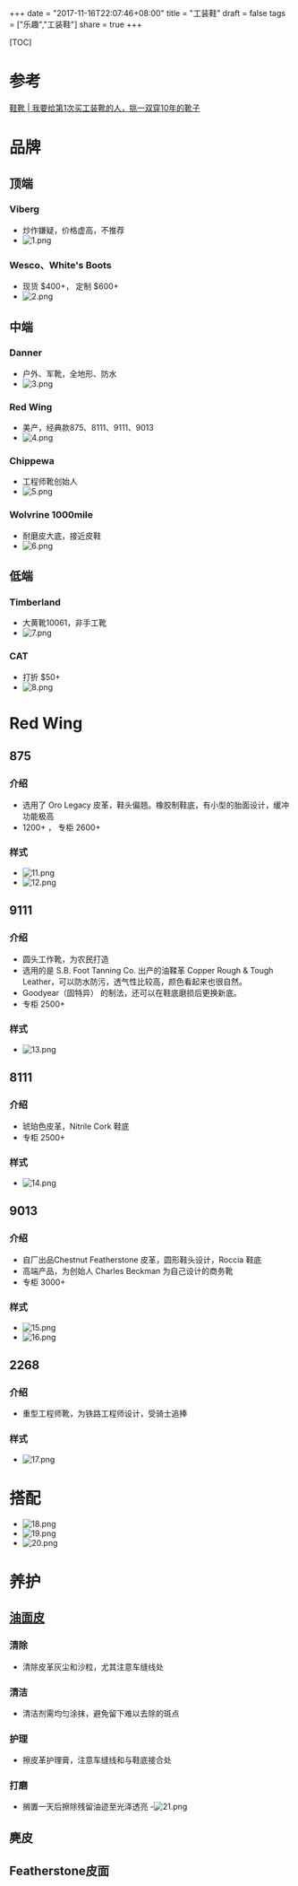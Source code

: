 
+++
date = "2017-11-16T22:07:46+08:00"
title = "工装鞋"
draft = false
tags = ["乐趣","工装鞋"]
share = true
+++

[TOC]

# 参考
[鞋靴 | 我要给第1次买工装靴的人，挑一双穿10年的靴子](http://mp.weixin.qq.com/s?__biz=MzA4MTU4NDQ2NA==&mid=401479821&idx=1&sn=e0accde521e3c42bece6976faa1b18e7)


# 品牌

## 顶端
### Viberg
- 炒作嫌疑，价格虚高，不推荐
- ![1.png](http://otzm88f21.bkt.clouddn.com/c198c89e-a688-4983-83b1-dfe09041a3cd.png)

### Wesco、White's Boots
- 现货 $400+， 定制 $600+
- ![2.png](http://otzm88f21.bkt.clouddn.com/6f3ea98c-86f2-46c3-91ee-569fd30a5b38.png)


## 中端
### Danner
- 户外、军靴，全地形、防水
- ![3.png](http://otzm88f21.bkt.clouddn.com/92479c26-9d1f-41e6-9dc6-99f3b1fddbe0.png)

### Red Wing
- 美产，经典款875、8111、9111、9013
- ![4.png](http://otzm88f21.bkt.clouddn.com/c8ba3c28-7438-4558-b761-d2a4bd53c785.png)

### Chippewa
- 工程师靴创始人
- ![5.png](http://otzm88f21.bkt.clouddn.com/829baf45-d485-4982-a979-9172c97545b7.png)

### Wolvrine 1000mile
- 耐磨皮大底，接近皮鞋
- ![6.png](http://otzm88f21.bkt.clouddn.com/b3a3c1b0-22b4-4022-ae3d-e252821ca2da.png)


## 低端
### Timberland
- 大黄靴10061，非手工靴
- ![7.png](http://otzm88f21.bkt.clouddn.com/5c740321-156b-44ab-aef5-0d2bb7b0a6cc.png)

### CAT
- 打折 $50+ 
- ![8.png](http://otzm88f21.bkt.clouddn.com/86890cfa-796a-43e6-9818-85ef769af139.png)


# Red Wing
## 875
### 介绍
- 选用了 Oro Legacy 皮革，鞋头偏翘。橡胶制鞋底，有小型的胎面设计，缓冲功能极高
- 1200+ ， 专柜 2600+ 
### 样式
- ![11.png](http://otzm88f21.bkt.clouddn.com/f0cef2be-dc83-4fe1-a95d-68521e263272.png)
- ![12.png](http://otzm88f21.bkt.clouddn.com/ac95fa0e-831f-4169-9ae1-171d22e472d7.png)

## 9111
### 介绍
- 圆头工作靴，为农民打造
- 选用的是 S.B. Foot Tanning Co. 出产的油鞣革 Copper Rough & Tough Leather，可以防水防污，透气性比较高，颜色看起来也很自然。
- Goodyear（固特异） 的制法，还可以在鞋底磨损后更换新底。
- 专柜 2500+
### 样式
- ![13.png](http://otzm88f21.bkt.clouddn.com/3c0fb6e3-7c95-4a1e-ae84-983903983898.png)

## 8111
### 介绍
- 琥珀色皮革，Nitrile Cork 鞋底
- 专柜 2500+
### 样式
- ![14.png](http://otzm88f21.bkt.clouddn.com/482f5cbe-a50d-4a4c-9ef9-d9b1843b7fc6.png)

## 9013
### 介绍
- 自厂出品Chestnut Featherstone 皮革，圆形鞋头设计，Roccia 鞋底
- 高端产品，为创始人 Charles Beckman 为自己设计的商务靴
- 专柜 3000+
### 样式
- ![15.png](http://otzm88f21.bkt.clouddn.com/7d7296ad-008e-4b59-a558-599e099ec45b.png)
- ![16.png](http://otzm88f21.bkt.clouddn.com/0c3d4a15-978f-4583-8c9f-21589e578e09.png)

## 2268
### 介绍
- 重型工程师靴，为铁路工程师设计，受骑士追捧
### 样式
- ![17.png](http://otzm88f21.bkt.clouddn.com/05c854e7-42ce-42f9-807f-fe7a8ee34fab.png)


# 搭配
- ![18.png](http://otzm88f21.bkt.clouddn.com/9c01e8e9-f62e-427f-8183-fcc848853d13.png)
- ![19.png](http://otzm88f21.bkt.clouddn.com/48af7c34-adad-48bc-b105-b3d7402fd9cb.png)
- ![20.png](http://otzm88f21.bkt.clouddn.com/508bf6bb-5544-40fb-851e-8247adc908ea.png)


# 养护
## [油面皮](http://www.9527g.com/thread-39-1-1.html)
### 清除
- 清除皮革灰尘和沙粒，尤其注意车缝线处
### 清洁
- 清洁剂需均匀涂抹，避免留下难以去除的斑点
### 护理
- 擦皮革护理膏，注意车缝线和与鞋底接合处
### 打磨
- 搁置一天后擦除残留油迹至光泽透亮
-![21.png](http://otzm88f21.bkt.clouddn.com/c4475863-589b-469d-a166-e64a7b160fe8.png)

## 麂皮
## Featherstone皮面

